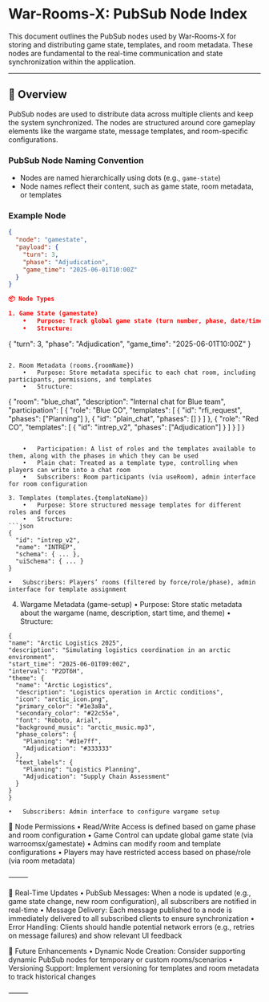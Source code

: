 # War-Rooms-X: PubSub Node Index

This document outlines the PubSub nodes used by War-Rooms-X for storing and distributing game state, templates, and room metadata. These nodes are fundamental to the real-time communication and state synchronization within the application.

---

## 🧩 Overview

PubSub nodes are used to distribute data across multiple clients and keep the system synchronized. The nodes are structured around core gameplay elements like the wargame state, message templates, and room-specific configurations.

### PubSub Node Naming Convention
- Nodes are named hierarchically using dots (e.g., `game-state`)
- Node names reflect their content, such as game state, room metadata, or templates

### Example Node
```json
{
  "node": "gamestate",
  "payload": {
    "turn": 3,
    "phase": "Adjudication",
    "game_time": "2025-06-01T10:00Z"
  }
}

📦 Node Types

1. Game State (gamestate)
	•	Purpose: Track global game state (turn number, phase, date/time)
	•	Structure:
```
{
  "turn": 3,
  "phase": "Adjudication",
  "game_time": "2025-06-01T10:00Z"
}
```

2. Room Metadata (rooms.{roomName})
	•	Purpose: Store metadata specific to each chat room, including participants, permissions, and templates
	•	Structure:
```
{
  "room": "blue_chat",
  "description": "Internal chat for Blue team",
  "participation": [
    {
      "role": "Blue CO",
      "templates": [
        { "id": "rfi_request", "phases": ["Planning"] },
        { "id": "plain_chat", "phases": [] }
      ]
    },
    {
      "role": "Red CO",
      "templates": [
        { "id": "intrep_v2", "phases": ["Adjudication"] }
      ]
    }
  ]
}
```  

	•	Participation: A list of roles and the templates available to them, along with the phases in which they can be used
	•	Plain chat: Treated as a template type, controlling when players can write into a chat room
	•	Subscribers: Room participants (via useRoom), admin interface for room configuration  

3. Templates (templates.{templateName})
	•	Purpose: Store structured message templates for different roles and forces
	•	Structure:
```json
{
  "id": "intrep_v2",
  "name": "INTREP",
  "schema": { ... },
  "uiSchema": { ... }
}
```
	•	Subscribers: Players’ rooms (filtered by force/role/phase), admin interface for template assignment

  4. Wargame Metadata (game-setup)
	•	Purpose: Store static metadata about the wargame (name, description, start time, and theme)
	•	Structure:
  ```
  {
  "name": "Arctic Logistics 2025",
  "description": "Simulating logistics coordination in an arctic environment",
  "start_time": "2025-06-01T09:00Z",
  "interval": "P2DT6H",
  "theme": {
    "name": "Arctic Logistics",
    "description": "Logistics operation in Arctic conditions",
    "icon": "arctic_icon.png",
    "primary_color": "#1e3a8a",
    "secondary_color": "#22c55e",
    "font": "Roboto, Arial",
    "background_music": "arctic_music.mp3",
    "phase_colors": {
      "Planning": "#d1e7ff",
      "Adjudication": "#333333"
    },
    "text_labels": {
      "Planning": "Logistics Planning",
      "Adjudication": "Supply Chain Assessment"
    }
  }
}
```
	•	Subscribers: Admin interface to configure wargame setup

🧩 Node Permissions
	•	Read/Write Access is defined based on game phase and room configuration
	•	Game Control can update global game state (via warroomsx/gamestate)
	•	Admins can modify room and template configurations
	•	Players may have restricted access based on phase/role (via room metadata)

⸻

🚦 Real-Time Updates
	•	PubSub Messages: When a node is updated (e.g., game state change, new room configuration), all subscribers are notified in real-time
	•	Message Delivery: Each message published to a node is immediately delivered to all subscribed clients to ensure synchronization
	•	Error Handling: Clients should handle potential network errors (e.g., retries on message failures) and show relevant UI feedback  

  📝 Future Enhancements
	•	Dynamic Node Creation: Consider supporting dynamic PubSub nodes for temporary or custom rooms/scenarios
	•	Versioning Support: Implement versioning for templates and room metadata to track historical changes

⸻
